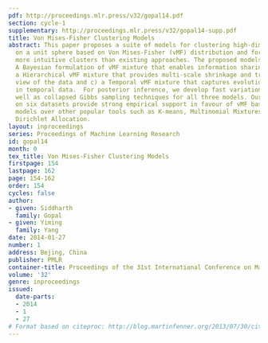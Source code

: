 ```yaml
---
pdf: http://proceedings.mlr.press/v32/gopal14.pdf
section: cycle-1
supplementary: http://proceedings.mlr.press/v32/gopal14-supp.pdf
title: Von Mises-Fisher Clustering Models
abstract: This paper proposes a suite of models for clustering high-dimensional data
  on a unit sphere based on Von Mises-Fisher (vMF) distribution and for discovering
  more intuitive clusters than existing approaches. The proposed models include  a)
  A Bayesian formulation of vMF mixture that enables information sharing among clusters,  b)
  a Hierarchical vMF mixture that provides multi-scale shrinkage and tree structured
  view of the data and c) a Temporal vMF mixture that captures evolution of clusters
  in temporal data.  For posterior inference, we develop fast variational methods  as
  well as collapsed Gibbs sampling techniques for all three models. Our experiments
  on six datasets provide strong empirical support in favour of vMF based clustering
  models over other popular tools such as K-means, Multinomial Mixtures and Latent
  Dirichlet Allocation.
layout: inproceedings
series: Proceedings of Machine Learning Research
id: gopal14
month: 0
tex_title: Von Mises-Fisher Clustering Models
firstpage: 154
lastpage: 162
page: 154-162
order: 154
cycles: false
author:
- given: Siddharth
  family: Gopal
- given: Yiming
  family: Yang
date: 2014-01-27
number: 1
address: Bejing, China
publisher: PMLR
container-title: Proceedings of the 31st International Conference on Machine Learning
volume: '32'
genre: inproceedings
issued:
  date-parts:
  - 2014
  - 1
  - 27
# Format based on citeproc: http://blog.martinfenner.org/2013/07/30/citeproc-yaml-for-bibliographies/
---
```

